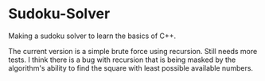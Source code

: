 # Sudoku-Solver
Making a sudoku solver to learn the basics of C++.

The current version is a simple brute force using recursion.
Still needs more tests.
I think there is a bug with recursion that is being masked by the algorithm's
ability to find the square with least possible available numbers.